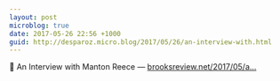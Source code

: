 ```yaml
---
layout: post
microblog: true
date: 2017-05-26 22:56 +1000
guid: http://desparoz.micro.blog/2017/05/26/an-interview-with.html
---
```

🔗 An Interview with Manton Reece — [brooksreview.net/2017/05/a...](https://brooksreview.net/2017/05/an-interview-with-manton-reece/)
